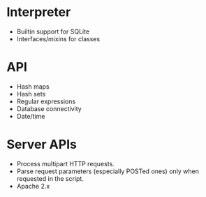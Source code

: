 # Interpreter

- Builtin support for SQLite
- Interfaces/mixins for classes

# API

- Hash maps
- Hash sets
- Regular expressions
- Database connectivity
- Date/time

# Server APIs

- Process multipart HTTP requests.
- Parse request parameters (especially POSTed ones) only when requested in the
  script.
- Apache 2.x
